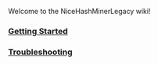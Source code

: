 Welcome to the NiceHashMinerLegacy wiki!

### [Getting Started](https://github.com/NiceHash/NiceHashMinerLegacy/wiki/Getting-started)

### [Troubleshooting](https://github.com/NiceHash/NiceHashMinerLegacy/wiki/Troubleshooting)